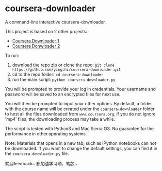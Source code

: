 # coursera-downloader

A command-line interactive coursera-downloader.

This project is based on 2 other projects:
  - [Coursera Downloader 1](https://github.com/coursera-dl/coursera-dl)
  - [Coursera Donwloader 2](https://github.com/jansenicus/www-coursera-downloader)

To run:
1. download the repo zip or clone the repo: `git clone https://github.com/yingchi/coursera-downloader.git`
2. cd to the repo folder: `cd coursera-downloader`
3. run the main script: `python coursera-downloader.py`

You will be prompted to provide your log in credentials. Your username and password will be saved to an encrypted files for next use.

You will then be prompted to input your other options. By default, a folder with the course name will be created under the
`coursera-downloader` folder to host all the files downloaded from `www.coursera.org`. If you do not ignore 'mp4' files, the downloading process may take a while.

The script is tested with Python3 and Mac Sierra OS.
No guarantee for the performance in other operating systems.

Note: 
Materials that opens in a new tab, such as iPython notebooks can not be downloaded.
If you want to change the default settings, you can find it in the `coursera-downloader.py` file. 

欢迎feedback~ 都加油学习哟，笔芯~
